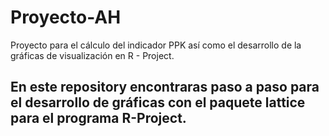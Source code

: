 # Proyecto-AH
Proyecto para el cálculo del indicador PPK así como el desarrollo de la gráficas de visualización en R - Project.

## En este **repository** encontraras paso a paso para el desarrollo de gráficas con el paquete **lattice** para el programa R-Project.   
